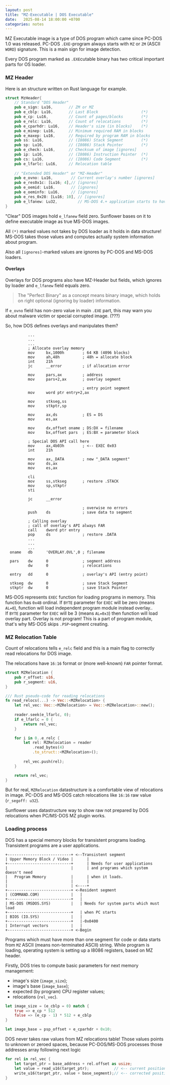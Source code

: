 ```yaml
---
layout: post
title: "MZ-Executable | DOS Executable"
date:   2025-08-14 18:00:00 +0700
categories: notes 
---
```


MZ Executable image is a type of DOS program which came since PC-DOS 1.0 was released.
PC-DOS `.EXE`-program always starts with `MZ` or `ZM` (ASCII `WORD`) signature.
This is a main sign for image detection. 

Every DOS program marked as `.EXE`cutable binary has two critical important
parts for OS loader. 

### MZ Header

Here is an structure written on Rust language for example.

```rust
struct MzHeader{
    // Standard "DOS Header"
    pub e_sign: Lu16,       // ZM or MZ
    pub e_cblp: Lu16,       // Last Block                   (*)
    pub e_cp: Lu16,         // Count of pages/blocks        (*)
    pub e_relc: Lu16,       // Count of relocations         (*)
    pub e_cparhdr: Lu16,    // Header's size (in blocks)    (*)
    pub e_minep: Lu16,      // Minimum required RAM in blocks
    pub e_maxep: Lu16,      // Required by program RAM in blocks
    pub ss: Lu16,           // (I8086) Stack Segment        (*)
    pub sp: Lu16,           // (I8086) Stack Pointer        (*)
    pub e_check: Lu16,      // Checksum of image [ignores]
    pub ip: Lu16,           // (I8086) Instruction Pointer  (*)
    pub cs: Lu16,           // (I8086) Code Segment         (*)
    pub e_lfarlc: Lu16,     // Relocation table
    
    // "Extended DOS Header" or "MZ-Header" 
    pub e_ovno: Lu16,        // Current overlay's number [ignores]
    pub e_res0x1c: [Lu16; 4],// [ignores]
    pub e_oemid: Lu16,       // [ignores]
    pub e_oeminfo: Lu16,     // [ignores]
    pub e_res_0x28: [Lu16; 10], // [ignores]
    pub e_lfanew: Lu32,         // MS-DOS 4.+ application starts to have it non-zero 
}
```

"Clear" DOS images hold `e_lfanew` field zero. Sunflower bases on it to define
executable image as true MS-DOS images. 

All `(*)` marked values not takes by DOS loader as it holds in data structure!
MS-DOS takes those values and computes actually system information about program.

Also all `[ignores]`-marked values are ignores by PC-DOS and MS-DOS loaders. 

#### Overlays

Overlays for DOS programs also have MZ-Header but fields, which ignores by loader
and `e_lfanew` field equals zero.

> The "Perfect Binary" as a concept means binary image, which
> holds on right optional (ignoring by loader) information. 

If `e_ovno` field has non-zero value in main `.EXE` part,
this may warn you about malware victim or special corrupted image. (???)

So, how DOS defines overlays and manipulates them?

```assembly
          ...
          ...
          ...
          ; Allocate overlay memory
          mov     bx,1000h        ; 64 KB (4096 blocks)
          mov     ah,48h          ; 48h = allocate block
          int     21h             
          jc      __error         ; if allocation error
 
          mov     pars,ax         ; address
          mov     pars+2,ax       ; overlay segment
 
                                  ; entry point segment
          mov     word ptr entry+2,ax
 
          mov     stkseg,ss
          mov     stkptr,sp
 
          mov     ax,ds           ; ES = DS
          mov     es,ax
 
          mov     dx,offset oname ; DS:DX = filename
          mov     bx,offset pars  ; ES:BX = parameter block
          
          ; Special DOS API call here
          mov     ax,4b03h        ; <-- EXEC 0x03
          int     21h
 
          mov     ax,_DATA        ; new "_DATA segment"
          mov     ds,ax
          mov     es,ax
 
          cli
          mov     ss,stkseg       ; restore .STACK
          mov     sp,stkptr
          sti
 
          jc      __error
 
                                  ; overwise no errors
          push    ds              ; save data to segment
          
          ; Calling overlay
          ; call of overlay's API always FAR
          call    dword ptr entry
          pop     ds              ; restore .DATA
          ...
          ...
          ...
  oname   db      'OVERLAY.OVL',0 ; filename
 
  pars    dw      0               ; segment address
          dw      0               ; relocations
 
  entry   dd      0               ; overlay's API (entry point)
 
  stkseg  dw      0               ; save Stack Segment
  stkptr  dw      0               ; save Stack Pointer
```

MS-DOS represents `EXEC` function for loading programs in memory. This function has `0x4B` ordinal.
If `BYTE` parameter for `EXEC` will be zero (means `AL=0`), function will load independent program
module instead overlay..  
If `BYTE` parameter for `EXEC` will be 3 (means `AL=0x3`) then function will load overlay part.
Overlay is not program! This is a part of program module, that's why MS-DOS skips `.PSP`-segment creating.

### MZ Relocation Table

Count of relocations tells `e_relc` field and this is a main flag
to correctly read relocations for DOS image.

The relocations have `16:16` format or (more well-known) `FAR` pointer format.

```rust
struct MZRelocation {
    pub r_offset: u16,
    pub r_segment: u16,
}
```

```rust
/// Rust pseudo-code for reading relocations
fn read_relocs(...) -> Vec::<MZRelocation> {
    let rel_vec: Vec::<MZRelocation> = Vec::<MZRelocation>::new();
    
    reader.seek(e_lfarlc, 0);
    if e_lfarlc = 0 {
        return rel_vec;
    }

    for i in 0..e_relc {
        let rel: MZRelocation = reader
            .read_bytes(4)
            .to_struct::<MZRelocation>();
        
        rel_vec.push(rel);
    }

    return rel_vec;
}
```

But for real, `MZRelocation` datastructure is a comfortable view of
relocations in image. PC-DOS and MS-DOS catch relocations like `16:16` raw value (`r_segoff: u32`).

Sunflower uses datastructure way to show raw not prepared by DOS relocations
when PC/MS-DOS MZ plugin works.

### Loading process

DOS has a special memory blocks for transistent programs loading.
Transistent programs are a user applications.

```
+----------------------------+ <--Transistent segment
| Upper Memory Block / Video |      |
+----------------------------+      | Needs for user applications
|                            |      | and programs which system doesn't need
|   Program Memory           |      | when it loads.
|                            |      | 
|                            | <----+
+----------------------------+ <-Resident segment
| (COMMAND.COM)              |   |
+----------------------------+   | 
| MS-DOS (MSDOS.SYS)         |   | Needs for system parts which must load
+----------------------------+   | when PC starts
| BIOS (IO.SYS)              |   |
+----------------------------+   |-0x0400
| Interrupt vectors          |   |
+----------------------------+ <-Begin
```

Programs which must have more than one segment for code or data
starts from `MZ` ASCII (means non-terminated ASCII) string.
While program is loading, operating system is setting up 
a I8086 registers, based on MZ header.

Firstly, DOS tries to compute basic parameters for 
next memory management:
 - image's size (`image_size`);
 - image's base (`image_base`);
 - expected (by program) CPU register values;
 - relocations (`rel_vec`).


```rust
let image_size = (e_cblp = 0) match {
    true => e_cp * 512
    false => (e_cp - 1) * 512 + e_cblp
}

let image_base = psp_offset + e_cparhdr + 0x10;
```
DOS never takes raw values from MZ relocations table! Those values points to unknown or zeroed
spaces, because PC-DOS/MS-DOS processes those addresses array following next logic

```rust
for rel in rel_vec {
    let target_ptr = base_address + rel.offset as usize;
    let value = read_u16(target_ptr);           // <-- current position
    write_u16(target_ptr, value + base_segment);// <-- corrected position
}
```

